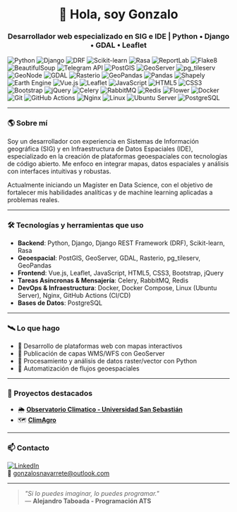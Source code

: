 <h1 align="center">👋 Hola, soy Gonzalo</h1>
<h3 align="center">Desarrollador web especializado en SIG e IDE | Python • Django • GDAL • Leaflet</h3>

![Python](https://img.shields.io/badge/Python-3776AB?style=for-the-badge&logo=python&logoColor=white)
![Django](https://img.shields.io/badge/Django-092E20?style=for-the-badge&logo=django&logoColor=white)
![DRF](https://img.shields.io/badge/DRF-ff1709?style=for-the-badge&logo=django&logoColor=white)
![Scikit-learn](https://img.shields.io/badge/Scikit--learn-F7931E?style=for-the-badge&logo=scikit-learn&logoColor=white)
![Rasa](https://img.shields.io/badge/Rasa-5E8BB0?style=for-the-badge&logo=rasa&logoColor=white)
![ReportLab](https://img.shields.io/badge/ReportLab-000000?style=for-the-badge)
![Flake8](https://img.shields.io/badge/Flake8-4B8BBE?style=for-the-badge&logo=python&logoColor=white)
![BeautifulSoup](https://img.shields.io/badge/BeautifulSoup-8B0000?style=for-the-badge)
![Telegram API](https://img.shields.io/badge/Telegram%20API-2CA5E0?style=for-the-badge&logo=telegram&logoColor=white)
![PostGIS](https://img.shields.io/badge/PostGIS-336791?style=for-the-badge&logo=postgresql&logoColor=white)
![GeoServer](https://img.shields.io/badge/GeoServer-4E72B8?style=for-the-badge)
![pg_tileserv](https://img.shields.io/badge/pg_tileserv-009688?style=for-the-badge)
![GeoNode](https://img.shields.io/badge/GeoNode-2C6EBE?style=for-the-badge)
![GDAL](https://img.shields.io/badge/GDAL-FF6F00?style=for-the-badge)
![Rasterio](https://img.shields.io/badge/Rasterio-4E342E?style=for-the-badge)
![GeoPandas](https://img.shields.io/badge/GeoPandas-003366?style=for-the-badge)
![Pandas](https://img.shields.io/badge/Pandas-150458?style=for-the-badge&logo=pandas&logoColor=white)
![Shapely](https://img.shields.io/badge/Shapely-000000?style=for-the-badge)
![Earth Engine](https://img.shields.io/badge/Earth%20Engine-34A853?style=for-the-badge&logo=google-earth&logoColor=white)
![Vue.js](https://img.shields.io/badge/Vue.js-35495E?style=for-the-badge&logo=vue.js&logoColor=4FC08D)
![Leaflet](https://img.shields.io/badge/Leaflet-199900?style=for-the-badge&logo=leaflet&logoColor=white)
![JavaScript](https://img.shields.io/badge/JavaScript-F7DF1E?style=for-the-badge&logo=javascript&logoColor=black)
![HTML5](https://img.shields.io/badge/HTML5-E34F26?style=for-the-badge&logo=html5&logoColor=white)
![CSS3](https://img.shields.io/badge/CSS3-1572B6?style=for-the-badge&logo=css3&logoColor=white)
![Bootstrap](https://img.shields.io/badge/Bootstrap-7952B3?style=for-the-badge&logo=bootstrap&logoColor=white)
![jQuery](https://img.shields.io/badge/jQuery-0769AD?style=for-the-badge&logo=jquery&logoColor=white)
![Celery](https://img.shields.io/badge/Celery-37814A?style=for-the-badge)
![RabbitMQ](https://img.shields.io/badge/RabbitMQ-FF6600?style=for-the-badge&logo=rabbitmq&logoColor=white)
![Redis](https://img.shields.io/badge/Redis-DC382D?style=for-the-badge&logo=redis&logoColor=white)
![Flower](https://img.shields.io/badge/Flower-76B900?style=for-the-badge)
![Docker](https://img.shields.io/badge/Docker-2496ED?style=for-the-badge&logo=docker&logoColor=white)
![Git](https://img.shields.io/badge/Git-F05032?style=for-the-badge&logo=git&logoColor=white)
![GitHub Actions](https://img.shields.io/badge/GitHub%20Actions-2088FF?style=for-the-badge&logo=githubactions&logoColor=white)
![Nginx](https://img.shields.io/badge/Nginx-009639?style=for-the-badge&logo=nginx&logoColor=white)
![Linux](https://img.shields.io/badge/Linux-FCC624?style=for-the-badge&logo=linux&logoColor=black)
![Ubuntu Server](https://img.shields.io/badge/Ubuntu%20Server-E95420?style=for-the-badge&logo=ubuntu&logoColor=white)
![PostgreSQL](https://img.shields.io/badge/PostgreSQL-4169E1?style=for-the-badge&logo=postgresql&logoColor=white)

---

### 🌎 Sobre mí

Soy un desarrollador con experiencia en Sistemas de Información geográfica (SIG) y en Infraestructura de Datos Espaciales (IDE), especializado en la creación de plataformas geoespaciales con tecnologías de código abierto. Me enfoco en integrar mapas, datos espaciales y análisis con interfaces intuitivas y robustas.

Actualmente iniciando un Magíster en Data Science, con el objetivo de fortalecer mis habilidades
analíticas y de machine learning aplicadas a problemas reales.

---

### 🛠 Tecnologías y herramientas que uso

- **Backend**: Python, Django, Django REST Framework (DRF), Scikit-learn, Rasa
- **Geoespacial**: PostGIS, GeoServer, GDAL, Rasterio, pg_tileserv, GeoPandas
- **Frontend**: Vue.js, Leaflet, JavaScript, HTML5, CSS3, Bootstrap, jQuery
- **Tareas Asíncronas & Mensajería**: Celery, RabbitMQ, Redis
- **DevOps & Infraestructura**: Docker, Docker Compose, Linux (Ubuntu Server), Nginx, GitHub Actions (CI/CD)
- **Bases de Datos**: PostgreSQL
  
---

### 🛰️ Lo que hago

- 🔹 Desarrollo de plataformas web con mapas interactivos  
- 🔹 Publicación de capas WMS/WFS con GeoServer  
- 🔹 Procesamiento y análisis de datos raster/vector con Python  
- 🔹 Automatización de flujos geoespaciales

---

### 🚀 Proyectos destacados

- 🌦️ [**Observatorio Climatico - Universidad San Sebastián**](https://observatorioclimatico.uss.cl)
- 🗺️ [**ClimAgro**](https://www.climagro.cl)

---

### 📫 Contacto

[![LinkedIn](https://img.shields.io/badge/LinkedIn-blue?style=flat&logo=linkedin)](https://www.linkedin.com/in/gonzalosnavarrete)  
📧 [gonzalosnavarrete@outlook.com](mailto:gonzalosnavarrete@outlook.com)

---

> *"Si lo puedes imaginar, lo puedes programar."*  
> — **Alejandro Taboada - Programación ATS**
